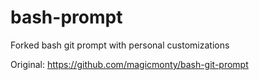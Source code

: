 # bash-prompt
Forked bash git prompt with personal customizations

Original: https://github.com/magicmonty/bash-git-prompt

